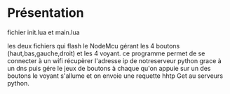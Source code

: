 # Présentation

fichier init.lua et main.lua

les deux fichiers qui flash le NodeMcu gérant les 4 boutons (haut,bas,gauche,droit) et les 4 voyant.
ce programme permet de se connecter à un wifi
récupèrer l'adresse ip de notreserveur python grace à un dns
puis gére le jeux de boutons
à chaque qu'on appuie sur un des boutons le voyant s'allume et on envoie une requette hhtp Get au serveurs python.

